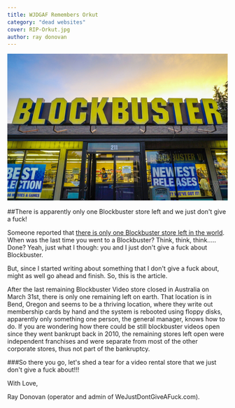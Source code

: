 ```yaml
---
title: WJDGAF Remembers Orkut
category: "dead websites"
cover: RIP-Orkut.jpg
author: ray donovan
---
```


![Blockbuster](./blockbuster.jpg)

##There is apparently only one Blockbuster store left and we just don't give a fuck!

Someone reported that [there is only one Blockbuster store left in the world](https://www.blastboard.com/t/bockbuster-video-now-has-just-one-store-left-on-earth/26).  When was the last time you went to a Blockbuster?   Think, think, think..... Done?  Yeah, just what I though: you and I just don't give a fuck about Blockbuster.

But, since I started writing about something that I don't give a fuck about, might as well go ahead and finish. So, this is the article. 

After the last remaining Blockbuster Video store closed in Australia on March 31st, there is only one remaining left on earth. That location is in Bend, Oregon and seems to be a thriving location, where they write out membership cards by hand and the system is rebooted using floppy disks, apparently only something one person, the general manager, knows how to do. If you are wondering how there could be still blockbuster videos open since they went bankrupt back in 2010, the remaining stores left open were independent franchises and were separate from most of the other corporate stores, thus not part of the bankruptcy. 

###So there you go, let's shed a tear for a video rental store that we just don't give a fuck about!!!

With Love,

Ray Donovan (operator and admin of WeJustDontGiveAFuck.com).
